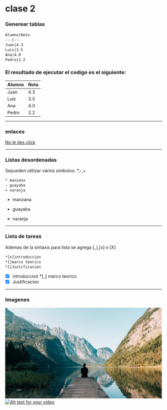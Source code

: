 # clase 2

### Generear tablas
~~~
Alumno|Nota
---|---
Juan|4.3
Luis|3.5
Ana|4.0
Pedro|2.2
~~~
### El resultado de ejecutar el codigo es el siguiente:

Alumno|Nota
---|---
Juan|4.3
Luis|3.5
Ana|4.0
Pedro|2.2
***
### enlaces
[No le des click](http://google.com)
***
### Listas desordenadas
Sepueden utilizar varios simbolos: *,-,+
~~~
* manzana
- guayaba
+ naranja
~~~
* manzana
- guayaba
+ naranja
***
### Lista de tareas
Ademas de la sintaxis para lista se agrega [_],[x] o [X]
~~~
*[x]introduccion
*[]marco teorico
*[]Justificacion
~~~
*[x] introduccion
*[_] marco teorico
*[x] Justificacion
***
### Imagenes
![etiqueta](imagenes/imagen1.jpg)
[![Alt text for your video](http://img.youtube.com/vi/T-D1KVIuvjA/0.jpg)](http://www.youtube.com/watch?v=T-D1KVIuvjA)
